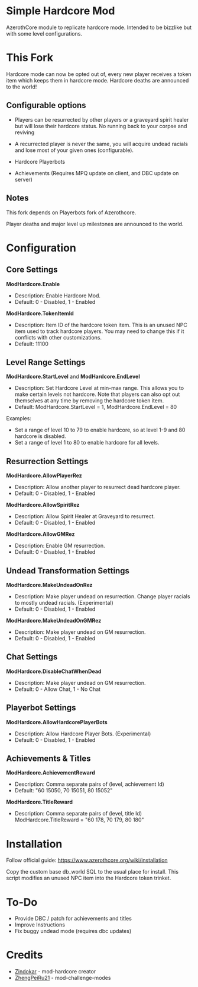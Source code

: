 # Simple Hardcore Mod
AzerothCore module to replicate hardcore mode. 
Intended to be bizzlike but with some level configurations.

# This Fork

Hardcore mode can now be opted out of, every new player receives a token item which keeps them in hardcore mode.
Hardcore deaths are announced to the world!

## Configurable options

- Players can be resurrected by other players or a graveyard spirit healer but will lose their hardcore status. No running back to your corpse and reviving

- A recurrected player is never the same, you will acquire undead racials and lose most of your given ones (configurable).

- Hardcore Playerbots

- Achievements (Requires MPQ update on client, and DBC update on server)

## Notes 

This fork depends on Playerbots fork of Azerothcore. 

Player deaths and major level up milestones are announced to the world.

# Configuration

## Core Settings

**ModHardcore.Enable**
- Description: Enable Hardcore Mod.
- Default: 0 - Disabled, 1 - Enabled

**ModHardcore.TokenItemId**
- Description: Item ID of the hardcore token item. This is an unused NPC item used to track hardcore players. You may need to change this if it conflicts with other customizations.
- Default: 11100

## Level Range Settings

**ModHardcore.StartLevel** and **ModHardcore.EndLevel**
- Description: Set Hardcore Level at min-max range. This allows you to make certain levels not hardcore. Note that players can also opt out themselves at any time by removing the hardcore token item.
- Default: ModHardcore.StartLevel = 1, ModHardcore.EndLevel = 80

Examples:
- Set a range of level 10 to 79 to enable hardcore, so at level 1-9 and 80 hardcore is disabled.
- Set a range of level 1 to 80 to enable hardcore for all levels.

## Resurrection Settings

**ModHardcore.AllowPlayerRez**
- Description: Allow another player to resurrect dead hardcore player.
- Default: 0 - Disabled, 1 - Enabled

**ModHardcore.AllowSpiritRez**
- Description: Allow Spirit Healer at Graveyard to resurrect.
- Default: 0 - Disabled, 1 - Enabled

**ModHardcore.AllowGMRez**
- Description: Enable GM resurrection.
- Default: 0 - Disabled, 1 - Enabled

## Undead Transformation Settings

**ModHardcore.MakeUndeadOnRez**
- Description: Make player undead on resurrection. Change player racials to mostly undead racials. (Experimental)
- Default: 0 - Disabled, 1 - Enabled

**ModHardcore.MakeUndeadOnGMRez**
- Description: Make player undead on GM resurrection.
- Default: 0 - Disabled, 1 - Enabled

## Chat Settings

**ModHardcore.DisableChatWhenDead**
- Description: Make player undead on GM resurrection.
- Default: 0 - Allow Chat, 1 - No Chat

## Playerbot Settings

**ModHardcore.AllowHardcorePlayerBots**
- Description: Allow Hardcore Player Bots. (Experimental)
- Default: 0 - Disabled, 1 - Enabled

## Achievements & Titles

**ModHardcore.AchievementReward**
- Description: Comma separate pairs of (level, achievement Id)
- Default: "60 15050, 70 15051, 80 15052"

**ModHardcore.TitleReward**
- Description: Comma separate pairs of (level, title Id)
ModHardcore.TitleReward = "60 178, 70 179, 80 180"


# Installation
Follow official guide: https://www.azerothcore.org/wiki/installation

Copy the custom base db_world SQL to the usual place for install. This script modifies an unused NPC item into the Hardcore token trinket.

# To-Do
- Provide DBC / patch for achievements and titles
- Improve Instructions
- Fix buggy undead mode (requires dbc updates)


# Credits

- [Zindokar](https://github.com/Zindokar) - mod-hardcore creator
- [ZhengPeiRu21](https://github.com/ZhengPeiRu21) - mod-challenge-modes 